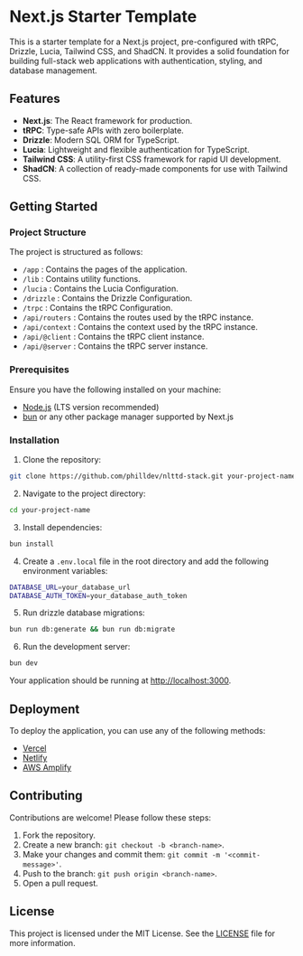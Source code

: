 # Next.js Starter Template

This is a starter template for a Next.js project, pre-configured with tRPC, Drizzle, Lucia, Tailwind CSS, and ShadCN. It provides a solid foundation for building full-stack web applications with authentication, styling, and database management.

## Features

- **Next.js**: The React framework for production.
- **tRPC**: Type-safe APIs with zero boilerplate.
- **Drizzle**: Modern SQL ORM for TypeScript.
- **Lucia**: Lightweight and flexible authentication for TypeScript.
- **Tailwind CSS**: A utility-first CSS framework for rapid UI development.
- **ShadCN**: A collection of ready-made components for use with Tailwind CSS.

## Getting Started

### Project Structure

The project is structured as follows:

- `/app` : Contains the pages of the application.
- `/lib` : Contains utility functions.
- `/lucia` : Contains the Lucia Configuration.
- `/drizzle` : Contains the Drizzle Configuration.
- `/trpc` : Contains the tRPC Configuration.
- `/api/routers` : Contains the routes used by the tRPC instance.
- `/api/context` : Contains the context used by the tRPC instance.
- `/api/@client` : Contains the tRPC client instance.
- `/api/@server` : Contains the tRPC server instance.

### Prerequisites

Ensure you have the following installed on your machine:

- [Node.js](https://nodejs.org/) (LTS version recommended)
- [bun](https://bun.sh/) or any other package manager supported by Next.js

### Installation

1. Clone the repository:

```bash
git clone https://github.com/philldev/nlttd-stack.git your-project-name
```

2. Navigate to the project directory:

```bash
cd your-project-name
```

3. Install dependencies:

```bash
bun install
```

4. Create a `.env.local` file in the root directory and add the following environment variables:

```bash
DATABASE_URL=your_database_url
DATABASE_AUTH_TOKEN=your_database_auth_token
```

5. Run drizzle database migrations:

```bash
bun run db:generate && bun run db:migrate
```

6. Run the development server:

```bash
bun dev
```

Your application should be running at [http://localhost:3000](http://localhost:3000).

## Deployment

To deploy the application, you can use any of the following methods:

- [Vercel](https://vercel.com/)
- [Netlify](https://www.netlify.com/)
- [AWS Amplify](https://aws.amazon.com/amplify/)

## Contributing

Contributions are welcome! Please follow these steps:

1. Fork the repository.
2. Create a new branch: `git checkout -b <branch-name>`.
3. Make your changes and commit them: `git commit -m '<commit-message>'`.
4. Push to the branch: `git push origin <branch-name>`.
5. Open a pull request.

## License

This project is licensed under the MIT License. See the [LICENSE](LICENSE) file for more information.
